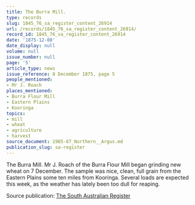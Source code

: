 ```yaml
---
title: The Burra Mill.
type: records
slug: 1845_76_sa_register_content_26914
url: /records/1845_76_sa_register_content_26914/
record_id: 1845_76_sa_register_content_26914
date: '1875-12-08'
date_display: null
volume: null
issue_number: null
page: '5'
article_type: news
issue_reference: 8 December 1875, page 5
people_mentioned:
- Mr J. Roach
places_mentioned:
- Burra Flour Mill
- Eastern Plains
- Kooringa
topics:
- mill
- wheat
- agriculture
- harvest
source_document: 1985-87_Northern__Argus.md
publication_slug: sa-register
---
```


The Burra Mill.  Mr J. Roach of the Burra Flour Mill began grinding new wheat on 7 December.  The sample was nice, clean, full grain from the Eastern Plains some ten miles from Kooringa.  Several loads are expected this week, as the weather has lately been too dull for reaping.

Source publication: [The South Australian Register](/publications/sa-register/)
